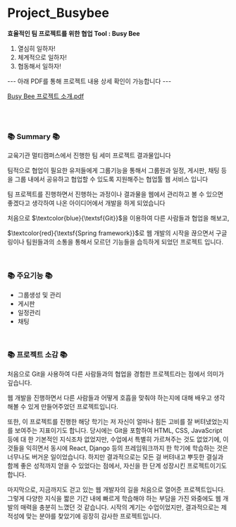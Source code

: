 # Project_Busybee
**효율적인 팀 프로젝트를 위한 협업 Tool : Busy Bee**

1. 열심히 일하자!
2. 체계적으로 일하자!
3. 협동해서 일하자!
   
--- 아래 PDF를 통해 프로젝트 내용 상세 확인이 가능합니다 ---

[Busy Bee 프로젝트 소개.pdf](https://github.com/onlyoy/Project_Busybee/files/11622914/_.10_._.pdf)

<br/><br/>
<h3>📚 Summary 📚</h3>
교육기관 멀티캠퍼스에서 진행한 팀 세미 프로젝트 결과물입니다

팀적으로 협업이 필요한 유저들에게 그룹기능을 통해서 그룹원과 일정, 게시판, 채팅 등을 그룹 내에서 공유하고 협업할 수 있도록 지원해주는 협업툴 웹 서비스 입니다

팀 프로젝트를 진행하면서 진행하는 과정이나 결과물을 웹에서 관리하고 볼 수 있으면 좋겠다고 생각하여 나온 아이디어에서 개발을 하게 되었습니다

처음으로 $\textcolor{blue}{\textsf{Git}}$을 이용하여 다른 사람들과 협업을 해보고,

$\textcolor{red}{\textsf{Spring framework}}$로 웹 개발의 시작을 끊으면서 구글링이나 팀원들과의 소통을 통해서 모르던 기능들을 습득하게 되었던 프로젝트 입니다.

<br/>
<h3>📚 주요기능 📚</h3>
<ul>
   <li>그룹생성 및 관리</li>
   <li>게시판</li>
   <li>일정관리</li>
   <li>채팅</li>
</ul>

<br/>
<h3>📚 프로젝트 소감 📚</h3>
처음으로 Git을 사용하여 다른 사람들과의 협업을 경험한 프로젝트라는 점에서 의미가 깊습니다.

웹 개발을 진행하면서 다른 사람들과 어떻게 호흡을 맞춰야 하는지에 대해 배우고 생각해볼 수 있게 만들어주었던 프로젝트입니다.

또한, 이 프로젝트를 진행한 해당 학기는 저 자신이 얼마나 힘든 고비를 잘 버텨냈었는지를 보여주는 지표이기도 합니다. 당시에는 Git을 포함하여 HTML, CSS, JavaScript 등에 대
한 기본적인 지식조차 없었지만, 수업에서 특별히 가르쳐주는 것도 없었기에, 이것들을 익히면서 동시에 React, Django 등의 프레임워크까지 한 학기에 학습하는 것은 너무나도 버거운 일이었습니다. 하지만 결과적으로는 모든 걸 버텨내고 뿌듯한 결실과 함께 좋은 성적까지 얻을 수 있었다는 점에서, 자신을 한 단계 성장시킨 프로젝트이기도 합니다.

마지막으로, 지금까지도 걷고 있는 웹 개발자의 길을 처음으로 열어준 프로젝트입니다. 그렇게 다양한 지식을 짧은 기간 내에 빠르게 학습해야 하는 부담을 가진 와중에도 웹 개발의 매력을 충분히 느꼈던 것 같습니다. 시작의 계기는 수업이었지만, 결과적으로는 제 적성에 맞는 분야를 찾았기에 굉장히 감사한 프로젝트입니다.


